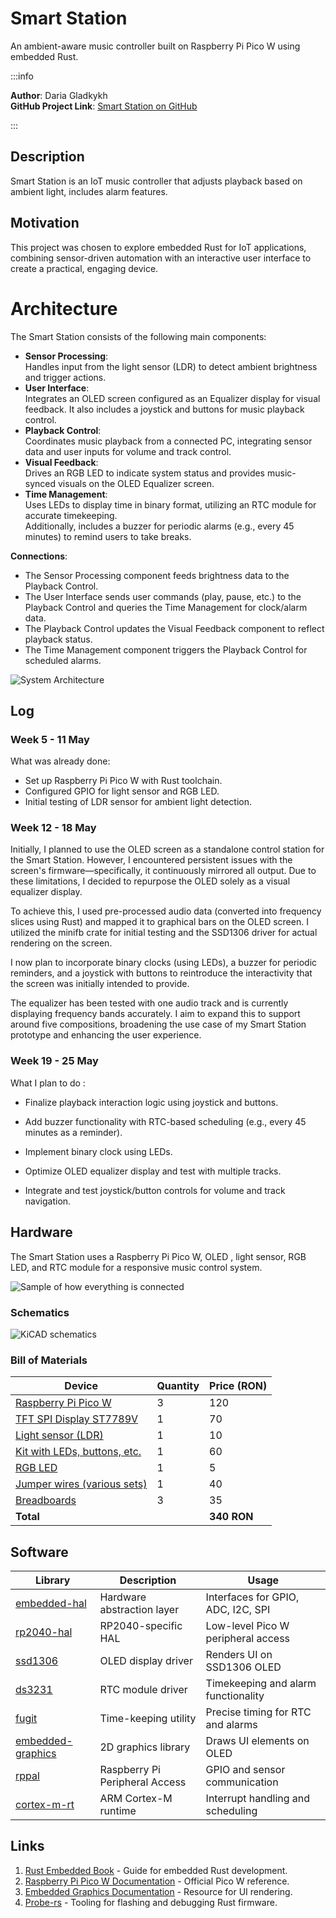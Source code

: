 # Smart Station
An ambient-aware music controller built on Raspberry Pi Pico W using embedded Rust. 

:::info

**Author**: Daria Gladkykh \
**GitHub Project Link**: [Smart Station on GitHub](https://github.com/UPB-PMRust-Students/project-YrHoup)

:::

## Description

Smart Station is an IoT music controller that adjusts playback based on ambient light, includes alarm features.

## Motivation

This project was chosen to explore embedded Rust for IoT applications, combining sensor-driven automation with an interactive user interface to create a practical, engaging device.

# Architecture

The Smart Station consists of the following main components:
- **Sensor Processing**:  
  Handles input from the light sensor (LDR) to detect ambient brightness and trigger actions.
- **User Interface**:  
  Integrates an OLED screen configured as an Equalizer display for visual feedback. It also includes a joystick and buttons for music playback control.
- **Playback Control**:  
  Coordinates music playback from a connected PC, integrating sensor data and user inputs for volume and track control.
- **Visual Feedback**:  
  Drives an RGB LED to indicate system status and provides music-synced visuals on the OLED Equalizer screen.
- **Time Management**:  
  Uses LEDs to display time in binary format, utilizing an RTC module for accurate timekeeping.  
  Additionally, includes a buzzer for periodic alarms (e.g., every 45 minutes) to remind users to take breaks.


**Connections**:
- The Sensor Processing component feeds brightness data to the Playback Control.
- The User Interface sends user commands (play, pause, etc.) to the Playback Control and queries the Time Management for clock/alarm data.
- The Playback Control updates the Visual Feedback component to reflect playback status.
- The Time Management component triggers the Playback Control for scheduled alarms.

![System Architecture](architecture.webp)

## Log

### Week 5 - 11 May
What was already done:

- Set up Raspberry Pi Pico W with Rust toolchain.
- Configured GPIO for light sensor and RGB LED.
- Initial testing of LDR sensor for ambient light detection.

### Week 12 - 18 May
Initially, I planned to use the OLED screen as a standalone control station for the Smart Station. However, I encountered persistent issues with the screen's firmware—specifically, it continuously mirrored all output. Due to these limitations, I decided to repurpose the OLED solely as a visual equalizer display.

To achieve this, I used pre-processed audio data (converted into frequency slices using Rust) and mapped it to graphical bars on the OLED screen. I utilized the minifb crate for initial testing and the SSD1306 driver for actual rendering on the screen.

I now plan to incorporate binary clocks (using LEDs), a buzzer for periodic reminders, and a joystick with buttons to reintroduce the interactivity that the screen was initially intended to provide.

The equalizer has been tested with one audio track and is currently displaying frequency bands accurately. I aim to expand this to support around five compositions, broadening the use case of my Smart Station prototype and enhancing the user experience.

### Week 19 - 25 May
What I plan to do :

- Finalize playback interaction logic using joystick and buttons.

- Add buzzer functionality with RTC-based scheduling (e.g., every 45 minutes as a reminder).

- Implement binary clock using LEDs.

- Optimize OLED equalizer display and test with multiple tracks.

- Integrate and test joystick/button controls for volume and track navigation.

## Hardware

The Smart Station uses a Raspberry Pi Pico W, OLED , light sensor, RGB LED, and RTC module for a responsive music control system.

![Sample of how everything is connected](hardware_ph.webp)

### Schematics

![KiCAD schematics](ElectricScheme.svg)

### Bill of Materials

| Device                        | Quantity | Price (RON) |
|------------------------------|----------|-------------|
| [Raspberry Pi Pico W](https://www.optimusdigital.ro/ro/placi-raspberry-pi/13327-raspberry-pi-pico-2-w.html?search_query=pico+2w&results=33) | 3        | 120         |
| [TFT SPI Display ST7789V](https://www.emag.ro/display-tft-spi-2-4-inch-240x320-lcd-cu-touchscreen-driver-st7789v-arduino-emg178/pd/DXZMBSYBM/?ref=history-shopping_420684583_221614_1)      | 1        | 70          |
| [Light sensor (LDR)](https://www.sparkfun.com/products/9088)           | 1        | 10          |
| [Kit with LEDs, buttons, etc.](https://www.emag.ro/set-componente-electronice-breadboard-830-puncte-led-uri-compatibil-arduino-si-raspberry-pi-zz00044/pd/DRXG4XYBM/?ref=history-shopping_416665605_197770_1) | 1        | 60          |
| [RGB LED](https://www.adafruit.com/product/159)                      | 1        | 5           |
| [Jumper wires (various sets)](https://www.adafruit.com/product/1956)  | 1        | 40          |
| [Breadboards](https://www.optimusdigital.ro/)                 | 3        | 35          |
| **Total**                    |          | **340 RON** |

## Software

| Library | Description | Usage |
|---------|-------------|-------|
| [embedded-hal](https://github.com/rust-embedded/embedded-hal) | Hardware abstraction layer | Interfaces for GPIO, ADC, I2C, SPI |
| [rp2040-hal](https://github.com/rp-rs/rp2040-hal) | RP2040-specific HAL | Low-level Pico W peripheral access |
| [ssd1306](https://github.com/jamwaffles/ssd1306) | OLED display driver | Renders UI on SSD1306 OLED |
| [ds3231](https://crates.io/crates/ds3231) | RTC module driver | Timekeeping and alarm functionality |
| [fugit](https://github.com/rust-embedded/fugit) | Time-keeping utility | Precise timing for RTC and alarms |
| [embedded-graphics](https://github.com/embedded-graphics/embedded-graphics) | 2D graphics library | Draws UI elements on OLED |
| [rppal](https://github.com/golemparts/rppal) | Raspberry Pi Peripheral Access | GPIO and sensor communication |
| [cortex-m-rt](https://github.com/rust-embedded/cortex-m-rt) | ARM Cortex-M runtime | Interrupt handling and scheduling |

## Links

1. [Rust Embedded Book](https://docs.rust-embedded.org/book/) - Guide for embedded Rust development.
2. [Raspberry Pi Pico W Documentation](https://www.raspberrypi.com/documentation/microcontrollers/) - Official Pico W reference.
3. [Embedded Graphics Documentation](https://docs.rs/embedded-graphics/) - Resource for UI rendering.
4. [Probe-rs](https://probe.rs/) - Tooling for flashing and debugging Rust firmware.

